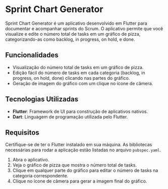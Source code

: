 # Sprint Chart Generator

Sprint Chart Generator é um aplicativo desenvolvido em Flutter para documentar e acompanhar sprints do Scrum. O aplicativo permite que você visualize e edite o número total de tasks em um gráfico de pizza, categorizando-as como backlog, in progress, on hold, e done. 

## Funcionalidades

- Visualização do número total de tasks em um gráfico de pizza.
- Edição fácil do número de tasks em cada categoria (backlog, in progress, on hold, done) clicando nas partes do gráfico.
- Geração de imagem do gráfico com um clique no ícone de câmera.

## Tecnologias Utilizadas

- **Flutter**: Framework de UI para construção de aplicativos nativos.
- **Dart**: Linguagem de programação utilizada pelo Flutter.

## Requisitos

Certifique-se de ter o Flutter instalado em sua máquina. As bibliotecas necessárias para rodar a aplicação estão listadas no arquivo `pubspec.yaml`.

1. Abra o aplicativo.
2. Veja o gráfico de pizza que mostra o número total de tasks.
3. Clique em qualquer parte do gráfico para editar o número de tasks na categoria correspondente.
4. Clique no ícone de câmera para gerar a imagem final do gráfico.
